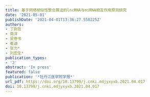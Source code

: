 ```yaml
---
title: 基于网络相似性整合算法的lncRNA与miRNA相互作用预测研究
date: '2021-05-01'
publishDate: '2021-04-01T13:36:27.550225Z'
authors:
- 丁尉哲
- 南洋
- 吴卷书
- 崔迪
- 张力*
- 刘宏生*
publication_types:
- '2'
abstract: 'In press'
featured: false
publication: '*牡丹江医学院学报*'
url_pdf: https://doi.org/10.13799/j.cnki.mdjyxyxb.2021.04.017
doi: 10.13799/j.cnki.mdjyxyxb.2021.04.017
---
```


